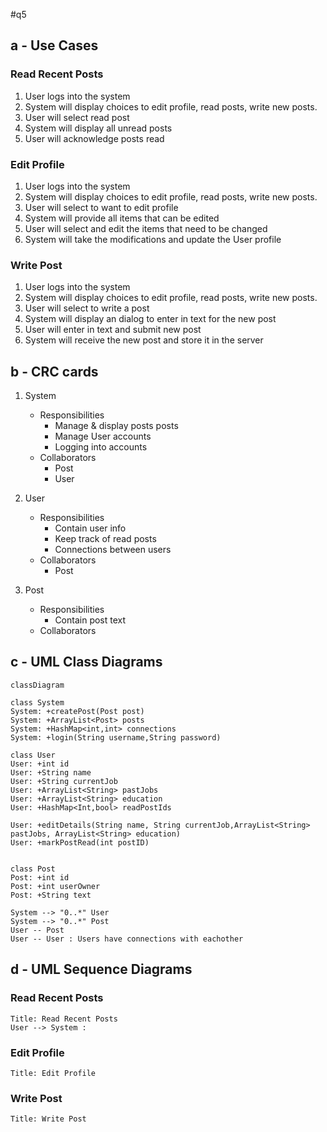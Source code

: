 #q5
## a - Use Cases
### Read Recent Posts
1. User logs into the system
1. System will display choices to edit profile, read posts, write new posts.
1. User will select read post
1. System will display all unread posts
1. User will acknowledge posts read

### Edit Profile
1. User logs into the system
1. System will display choices to edit profile, read posts, write new posts.
1. User will select to want to edit profile
1. System will provide all items that can be edited
1. User will select and edit the items that need to be changed
1. System will take the modifications and update the User profile

### Write Post
1. User logs into the system
1. System will display choices to edit profile, read posts, write new posts.
1. User will select to write a post
1. System will display an dialog to enter in text for the new post
1. User will enter in text and submit new post
1. System will receive the new post and store it in the server

## b - CRC cards
1. System
    - Responsibilities
        - Manage & display posts posts
        - Manage User accounts
        - Logging into accounts
    - Collaborators
        - Post
        - User
    
2. User
    - Responsibilities
        - Contain user info
        - Keep track of read posts
        - Connections between users
    - Collaborators
        - Post
3. Post
    - Responsibilities
        - Contain post text
    - Collaborators

## c - UML Class Diagrams
```mermaid
classDiagram

class System
System: +createPost(Post post)
System: +ArrayList<Post> posts
System: +HashMap<int,int> connections
System: +login(String username,String password)

class User
User: +int id
User: +String name
User: +String currentJob
User: +ArrayList<String> pastJobs
User: +ArrayList<String> education
User: +HashMap<Int,bool> readPostIds

User: +editDetails(String name, String currentJob,ArrayList<String> pastJobs, ArrayList<String> education)
User: +markPostRead(int postID)


class Post
Post: +int id
Post: +int userOwner
Post: +String text

System --> "0..*" User
System --> "0..*" Post
User -- Post
User -- User : Users have connections with eachother

```
## d - UML Sequence Diagrams
### Read Recent Posts
```sequence
Title: Read Recent Posts
User --> System : 
```

### Edit Profile
```sequence
Title: Edit Profile
```

### Write Post
```sequence
Title: Write Post
```